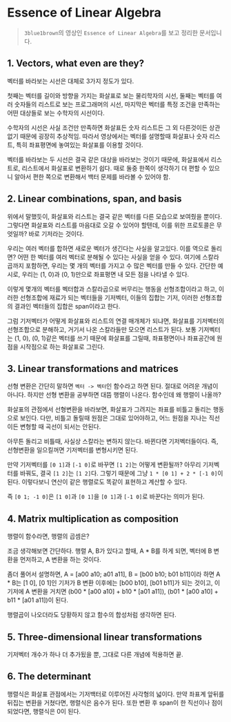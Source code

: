 # Essence of Linear Algebra

> `3blue1brown`의 영상인 `Essence of Linear Algebra`를 보고 정리한 문서입니다.

## 1. Vectors, what even are they?

벡터를 바라보는 시선은 대체로 3가지 정도가 있다.

첫째는 벡터를 길이와 방향을 가지는 화살표로 보는 물리학자의 시선,
둘째는 벡터를 여러 숫자들의 리스트로 보는 프로그래머의 시선,
마지막은 벡터를 특정 조건을 만족하는 어떤 대상들로 보는 수학자의 시선이다.

수학자의 시선은 사실 조건만 만족하면 화살표든 숫자 리스트든 그 외 다른것이든 상관 없기 때문에 굉장히 추상적임. 따라서 영상에서는 벡터를 설명할때 화살표나 숫자 리스트, 특히 좌표평면에 놓여있는 화살표를 이용할 것이다.

벡터를 바라보는 두 시선은 결국 같은 대상을 바라보는 것이기 때문에, 화살표에서 리스트로, 리스트에서 화살표로 변환하기 쉽다. 때로 둘중 한쪽이 생각하기 뎌 편할 수 있으니 알아서 편한 쪽으로 변환해서 백터 문제를 바라볼 수 있어야 함.


## 2. Linear combinations, span, and basis

위에서 말했듯이, 화살표와 리스트는 결국 같은 벡터를 다른 모습으로 보여줬을 뿐이다.
그렇다면 화살표와 리스트를 마음대로 오갈 수 있어야 할텐데, 이를 위한 프로토콜은 무엇일까?
바로 기저라는 것이다.

우리는 여러 벡터를 합하면 새로운 벡터가 생긴다는 사실을 알고있다.
이를 역으로 돌리면? 어떤 한 벡터를 여러 벡터로 분해될 수 있다는 사실을 얻을 수 있다.
여기에 스칼라 곱까지 포함하면, 우리는 몇 개의 벡터를 가지고 수 많은 벡터를 만들 수 있다.
간단한 예시로, 우리는 (1, 0)과 (0, 1)만으로 좌표평면 내 모든 점을 나타낼 수 있다.

이렇게 몇개의 벡터를 벡터합과 스칼라곱으로 버무리는 행동을 선형조합이라고 하고,
이러한 선형조합에 재료가 되는 벡터들을 기저벡터, 이들의 집합는 기저,
이러한 선형조합의 결과인 벡터들의 집합은 span이라고 한다.

그럼 기저벡터가 어떻게 화살표와 리스트의 연결 매개체가 되냐면,
화살표를 기저벡터의 선형조합으로 분해하고, 거기서 나온 스칼라들만 모으면 리스트가 된다.
보통 기저벡터는 (1, 0), (0, 1)같은 벡터를 쓰기 때문에
화살표를 그릴때, 좌표평면이나 좌표공간에 원점을 시작점으로 하는 화살표로 그린다.


## 3. Linear transformations and matrices

선형 변환은 간단히 말하면 `벡터 -> 벡터`인 함수라고 하면 된다. 절대로 어려운 개념이 아니다.
하지만 선형 변환을 공부하면 대뜸 행렬이 나온다. 함수인데 왜 행렬이 나올까?

화살표의 관점에서 선형변환을 바라보면, 화살표가 그려지는 좌표를 비틀고 돌리는 행동으로 보인다.
다만, 비틀고 돌릴때 원점은 그대로 있어야하고, 어느 원점을 지나는 직선이든 변형할 때 곡선이 되서는 안된다.

아무튼 돌리고 비틀때, 사실상 스칼라는 변하지 않는다. 바뀐다면 기저벡터들이다.
즉, 선형변환을 일으킬꺼면 기저벡터를 변형시키면 된다.

만약 기저벡터를 `[0 1]`과 `[-1 0]`로 바꾸면 `[1 2]`는 어떻게 변환될까?
아무리 기저벡터를 바꿔도, 결국 `[1 2]`는 `[1 2]`다. 그렇기 때문에 그냥 `1 * [0 1] + 2 * [-1 0]`이 된다.
이렇다보니 연산이 같은 행렬로도 똑같이 표현하고 계산할 수 있다.

즉 `[0 1; -1 0]`은 `[1 0]`과 `[0 1]`을 `[0 1]`과 `[-1 0]`로 바꾼다는 의미가 된다.


## 4. Matrix multiplication as composition

행렬이 함수라면, 행렬의 곱셈은?

조금 생각해보면 간단하다. 행렬 A, B가 있다고 할때, A * B를 하게 되면,
벡터에 B 변환을 먼저하고, A 변환을 하는 것이다.

좀더 풀어서 설명하면, A = [a00 a10; a01 a11], B = [b00 b10; b01 b11]이라 하면
A * B는 [1 0], [0 1]인 기저가 B 변환 이후에는 [b00 b10], [b01 b11]가 되는 것이고,
이 기저에 A 변환을 거치면 (b00 * [a00 a10] + b10 * [a01 a11]), (b01 * [a00 a10] + b11 * [a01 a11])이 된다.

행렬곱이 나오더라도 당황하지 않고 함수의 합성처럼 생각하면 된다.


## 5. Three-dimensional linear transformations

기저벡터 개수가 하나 더 추가됬을 뿐, 그대로 다른 개념에 적용하면 끝.


## 6. The determinant

행렬식은 화살표 관점에서는 기저백터로 이루어진 사각형의 넓이다.
만약 좌표계 앞뒤를 뒤집는 변환을 거쳤다면, 행렬식은 음수가 된다.
또한 변환 후 span이 한 직선이나 점이 되었다면, 행렬식은 0이 된다.


